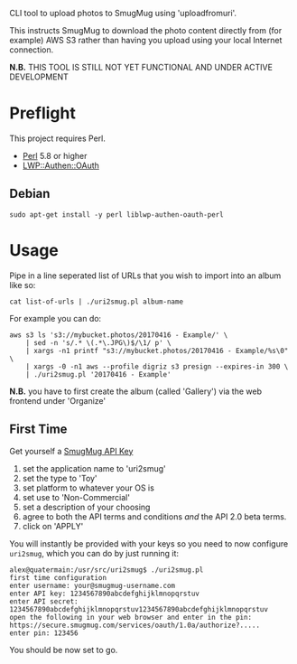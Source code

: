 CLI tool to upload photos to SmugMug using 'uploadfromuri'.

This instructs SmugMug to download the photo content directly from (for example) AWS S3 rather than having you upload using your local Internet connection.

**N.B.** THIS TOOL IS STILL NOT YET FUNCTIONAL AND UNDER ACTIVE DEVELOPMENT

# Preflight

This project requires Perl.

 * [Perl](https://perl.org) 5.8 or higher
 * [LWP::Authen::OAuth](https://metacpan.org/pod/LWP::Authen::OAuth)

## Debian

    sudo apt-get install -y perl liblwp-authen-oauth-perl

# Usage

Pipe in a line seperated list of URLs that you wish to import into an album like so:

    cat list-of-urls | ./uri2smug.pl album-name

For example you can do:

    aws s3 ls 's3://mybucket.photos/20170416 - Example/' \
    	| sed -n 's/.* \(.*\.JPG\)$/\1/ p' \
    	| xargs -n1 printf "s3://mybucket.photos/20170416 - Example/%s\0" \
    	| xargs -0 -n1 aws --profile digriz s3 presign --expires-in 300 \
    	| ./uri2smug.pl '20170416 - Example'

**N.B.** you have to first create the album (called 'Gallery') via the web frontend under 'Organize'

## First Time

Get yourself a [SmugMug API Key](https://api.smugmug.com/api/v2/doc/tutorial/api-key.html)

 1. set the application name to 'uri2smug'
 1. set the type to 'Toy'
 1. set platform to whatever your OS is
 1. set use to 'Non-Commercial'
 1. set a description of your choosing
 1. agree to both the API terms and conditions *and* the API 2.0 beta terms.
 1. click on 'APPLY'

You will instantly be provided with your keys so you need to now configure `uri2smug`, which you can do by just running it:

    alex@quatermain:/usr/src/uri2smug$ ./uri2smug.pl
    first time configuration
    enter username: your@smugmug-username.com
    enter API key: 1234567890abcdefghijklmnopqrstuv
    enter API secret: 1234567890abcdefghijklmnopqrstuv1234567890abcdefghijklmnopqrstuv
    open the following in your web browser and enter in the pin:
    https://secure.smugmug.com/services/oauth/1.0a/authorize?.....
    enter pin: 123456

You should be now set to go.

